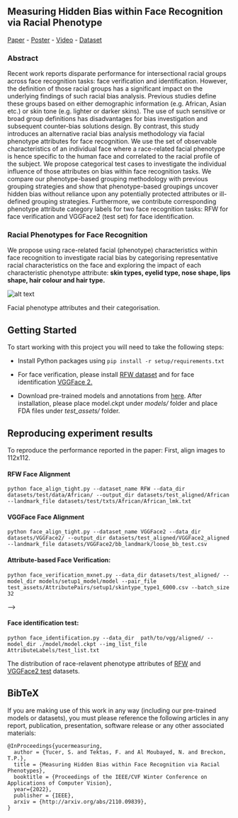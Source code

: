 ## Measuring Hidden Bias within Face Recognition via Racial Phenotype

<a name="Paper" class="btn btn-outline-warning mr-2" href="https://arxiv.org/pdf/2110.09839.pdf">Paper</a> -
<a name="Poster"  class="btn btn-outline-warning mr-2" href="/figures/pdfs/391_poster.pdf">Poster</a> -
<a name="Video"  class="btn btn-outline-warning mr-2" href="https://youtu.be/78OsQ_stkL4">Video</a> -
<a name="Dataset"  class="btn btn-outline-warning mr-2" href="https://collections.durham.ac.uk/files/r2hm50tr746">Dataset</a>


### Abstract

Recent work reports disparate performance for intersectional racial groups across face recognition tasks: face verification and identification. However, the definition of those racial groups has a significant impact on the underlying findings of such racial bias analysis. Previous studies define these groups based on either demographic information (e.g. African, Asian etc.) or skin tone (e.g. lighter or darker skins). The use of such sensitive or broad group definitions has disadvantages for bias investigation and subsequent counter-bias solutions design. By contrast, this study introduces an alternative racial bias analysis methodology via facial phenotype attributes for face recognition. We use the set of observable characteristics of an individual face where a race-related facial phenotype is hence specific to the human face and correlated to the racial profile of the subject. We propose categorical test cases to investigate the individual influence of those attributes on bias within face recognition tasks. We compare our phenotype-based grouping methodology with previous grouping strategies and show that phenotype-based groupings uncover hidden bias without reliance upon any potentially protected attributes or ill-defined grouping strategies. Furthermore, we contribute corresponding phenotype attribute category labels for two face recognition tasks: RFW for face verification and VGGFace2 (test set) for face identification.


### Racial Phenotypes for Face Recognition

We propose using race-related facial (phenotype) characteristics within face recognition to investigate racial bias by categorising representative racial characteristics on the face and exploring the impact of each characteristic phenotype attribute: **skin types, eyelid type, nose shape, lips shape, hair colour and hair type.** 



![alt text](https://github.com/seymayucer/FacialPhenotypes/blob/main/figures/phenotype_photos.svg)


Facial phenotype attributes and their categorisation.



## Getting Started

To start working with this project you will need to take the following steps:

- Install Python packages using `pip install -r setup/requirements.txt`

- For face verification, please install [RFW dataset](http://www.whdeng.cn/RFW/testing.html) and for face identification [VGGFace 2.](https://drive.google.com/file/d/1jdZw6ZmB7JRK6RS6QP3YEr2sufJ5ibtO/view) 

- Download pre-trained models and annotations from [here](http://doi.org/10.15128/r2hm50tr746). After installation, please place model.ckpt under *models/* folder and place FDA files under *test_assets/* folder.

## Reproducing experiment results

To reproduce the performance reported in the paper: First, align images to 112x112.

#### RFW Face Alignment

~~~
python face_align_tight.py --dataset_name RFW --data_dir datasets/test/data/African/ --output_dir datasets/test_aligned/African --landmark_file datasets/test/txts/African/African_lmk.txt 
~~~ 


#### VGGFace Face Alignment

~~~
python face_align_tight.py --dataset_name VGGFace2 --data_dir datasets/VGGFace2/ --output_dir datasets/test_aligned/VGGFace2_aligned --landmark_file datasets/VGGFace2/bb_landmark/loose_bb_test.csv
~~~ 

#### Attribute-based Face Verification:

~~~
python face_verification_mxnet.py --data_dir datasets/test_aligned/ --model_dir models/setup1_model/model --pair_file test_assets/AttributePairs/setup1/skintype_type1_6000.csv --batch_size 32
~~~

<!-- #### Cross Attribute-based Face Verification:


<!-- python face_verification.py --data_dir path/to/rfw/aligned/ --model_dir ./model/model.ckpt --pair_file ./test_assets/pairs/AttributePairs/eye_monolid_pairs_6000_selected.csv  -->
<!-- #### Subgroup-based Face Verification:


python face_verification_mxnet.py --data_dir datasets/test_aligned/ --model_dir models/setup1_model/model --pair_file test_assets/SubgroupPairs/meta_skin-0_lips-big_eye-other_nose-narrow_hairtype-straight_00102_20k_selected.csv --batch_size 32 --> -->

#### Face identification test:
~~~
python face_identification.py --data_dir  path/to/vgg/aligned/ --model_dir ./model/model.ckpt --img_list_file AttributeLabels/test_list.txt 
~~~

The distribution of race-relavent phenotype attributes of [RFW](https://github.com/seymayucer/RacialPhenotypesFREvaluation/blob/main/figures/rfw-phenotype-dist.pdf) and [VGGFace2 test](https://github.com/seymayucer/RacialPhenotypesFREvaluation/blob/main/figures/vggtest-phenotype-dist.pdf) datasets.


## BibTeX
If you are making use of this work in any way (including our pre-trained models or datasets), you must please reference the following articles in any report, publication, presentation, software release or any other associated materials:

```
@InProceedings{yucermeasuring,
  author = {Yucer, S. and Tektas, F. and Al Moubayed, N. and Breckon, T.P.},
  title = {Measuring Hidden Bias within Face Recognition via Racial Phenotypes},
  booktitle = {Proceedings of the IEEE/CVF Winter Conference on Applications of Computer Vision},
  year={2022},
  publisher = {IEEE},
  arxiv = {http://arxiv.org/abs/2110.09839},
}
```



